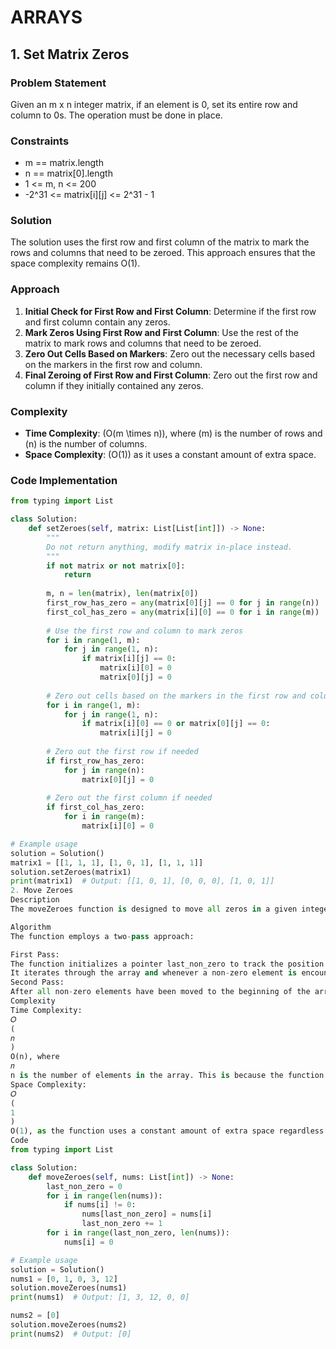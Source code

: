 # ARRAYS

## 1. Set Matrix Zeros

### Problem Statement
Given an m x n integer matrix, if an element is 0, set its entire row and column to 0s. The operation must be done in place.

### Constraints
- m == matrix.length
- n == matrix[0].length
- 1 <= m, n <= 200
- -2^31 <= matrix[i][j] <= 2^31 - 1

### Solution

The solution uses the first row and first column of the matrix to mark the rows and columns that need to be zeroed. This approach ensures that the space complexity remains O(1).

### Approach
1. **Initial Check for First Row and First Column**: Determine if the first row and first column contain any zeros.
2. **Mark Zeros Using First Row and First Column**: Use the rest of the matrix to mark rows and columns that need to be zeroed.
3. **Zero Out Cells Based on Markers**: Zero out the necessary cells based on the markers in the first row and column.
4. **Final Zeroing of First Row and First Column**: Zero out the first row and column if they initially contained any zeros.

### Complexity
- **Time Complexity**: \(O(m \times n)\), where \(m\) is the number of rows and \(n\) is the number of columns.
- **Space Complexity**: \(O(1)\) as it uses a constant amount of extra space.

### Code Implementation

```python
from typing import List

class Solution:
    def setZeroes(self, matrix: List[List[int]]) -> None:
        """
        Do not return anything, modify matrix in-place instead.
        """
        if not matrix or not matrix[0]:
            return
        
        m, n = len(matrix), len(matrix[0])
        first_row_has_zero = any(matrix[0][j] == 0 for j in range(n))
        first_col_has_zero = any(matrix[i][0] == 0 for i in range(m))
        
        # Use the first row and column to mark zeros
        for i in range(1, m):
            for j in range(1, n):
                if matrix[i][j] == 0:
                    matrix[i][0] = 0
                    matrix[0][j] = 0
        
        # Zero out cells based on the markers in the first row and column
        for i in range(1, m):
            for j in range(1, n):
                if matrix[i][0] == 0 or matrix[0][j] == 0:
                    matrix[i][j] = 0
        
        # Zero out the first row if needed
        if first_row_has_zero:
            for j in range(n):
                matrix[0][j] = 0
        
        # Zero out the first column if needed
        if first_col_has_zero:
            for i in range(m):
                matrix[i][0] = 0

# Example usage
solution = Solution()
matrix1 = [[1, 1, 1], [1, 0, 1], [1, 1, 1]]
solution.setZeroes(matrix1)
print(matrix1)  # Output: [[1, 0, 1], [0, 0, 0], [1, 0, 1]]
2. Move Zeroes
Description
The moveZeroes function is designed to move all zeros in a given integer array nums to the end of the array while maintaining the relative order of the non-zero elements. The function operates in-place, meaning it modifies the input array directly without using extra space for another array.

Algorithm
The function employs a two-pass approach:

First Pass:
The function initializes a pointer last_non_zero to track the position where the next non-zero element should be placed.
It iterates through the array and whenever a non-zero element is encountered, it places this element at the position indicated by last_non_zero and increments last_non_zero.
Second Pass:
After all non-zero elements have been moved to the beginning of the array, the function iterates from the last_non_zero position to the end of the array, filling these positions with zeros.
Complexity
Time Complexity: 
𝑂
(
𝑛
)
O(n), where 
𝑛
n is the number of elements in the array. This is because the function processes each element of the array exactly twice: once to move non-zero elements and once to fill in zeros.
Space Complexity: 
𝑂
(
1
)
O(1), as the function uses a constant amount of extra space regardless of the input size.
Code
from typing import List

class Solution:
    def moveZeroes(self, nums: List[int]) -> None:
        last_non_zero = 0
        for i in range(len(nums)):
            if nums[i] != 0:
                nums[last_non_zero] = nums[i]
                last_non_zero += 1
        for i in range(last_non_zero, len(nums)):
            nums[i] = 0

# Example usage
solution = Solution()
nums1 = [0, 1, 0, 3, 12]
solution.moveZeroes(nums1)
print(nums1)  # Output: [1, 3, 12, 0, 0]

nums2 = [0]
solution.moveZeroes(nums2)
print(nums2)  # Output: [0]
